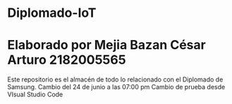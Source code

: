 # Diplomado-IoT
# Elaborado por Mejia Bazan César Arturo 2182005565

Este repositorio es el almacén de todo lo relacionado con el Diplomado de Samsung.
Cambio del 24 de junio a las 07:00 pm
Cambio de prueba desde VIsual Studio Code
